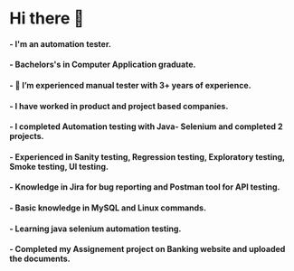 # Hi there 👋

<!--
**anandkodical/anandkodical** is a ✨ _special_ ✨ repository because its `README.md` (this file) appears on your GitHub profile.

Here are some ideas to get you started:

- 🔭 I’m currently working on ...
- 🌱 I’m currently learning ...
- 👯 I’m looking to collaborate on ...
- 🤔 I’m looking for help with ...
- 💬 Ask me about ...
- 📫 How to reach me: ...
- 😄 Pronouns: ...
- ⚡ Fun fact: ...
-->

#### - I'm an automation tester.
#### - Bachelors's in Computer Application graduate.
#### - 🌱 I’m experienced manual tester with 3+ years of experience.
#### - I have worked in product and project based companies.
#### - I completed Automation testing with Java- Selenium and completed 2 projects.
#### - Experienced in Sanity testing, Regression testing, Exploratory testing, Smoke testing, UI testing.
#### - Knowledge in Jira for bug reporting and Postman tool for API testing.
#### - Basic knowledge in MySQL and Linux commands.
#### - Learning java selenium automation testing.
#### - Completed my Assignement project on Banking website and uploaded the documents.


